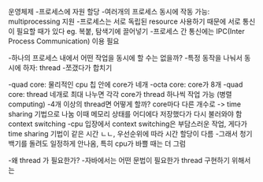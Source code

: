 운영체제
-프로세스에 자원 할당
-여러개의 프로세스 동시에 작동 가능: multiprocessing 지원
-프로세스는 서로 독립된 resource 사용하기 때문에 서로 통신이 필요할 때가 있다
 eg. 복붙, 탐색기에 끌어넣기
 -프로세스 간 통신에는 IPC(Inter Process Communication) 이용 필요

-하나의 프로세스 내에서 어떤 작업을 동시에 할 수는 없을까?
 -특정 동작을 나눠서 동시에 하자: thread
 -쪼갰다가 합치기

-quad core: 물리적인 cpu 칩 안에 core가 네개
-octa core: core가 8개
-quad core: thread 네개로 최대 나누면 각각 core가 thread 하나씩 작업 가능 (병렬 computing)
 -4개 이상의 thread면 어떻게 할까?
  core마다 다른 개수로 -> time sharing 기법으로 나눔 이때 메모리 상태를 어디에다 저장했다가 다시 불러와야 함 context switching
  -cpu 입장에서 context switching은 부담스러운 작업, 게다가 time sharing 기법이 같은 시간 ㄴㄴ, 우선순위에 따라 시간 할당이 다름
  -그래서 청기백기를 돌려도 일정하게 안나옴, 특히 cpu가 바쁠 때는 더 그럼

-왜 thread 가 필요한가?
-자바에서는 어떤 문법이 필요한가 thread 구현하기 위해서는